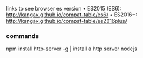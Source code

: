 links to see browser es version 
• ES2015 (ES6): http://kangax.github.io/compat-table/es6/
• ES2016+: http://kangax.github.io/compat-table/es2016plus/

### commands
npm install http-server -g | install a http server nodejs